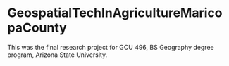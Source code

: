 # GeospatialTechInAgricultureMaricopaCounty
This was the final research project for GCU 496, BS Geography degree program, Arizona State University.
